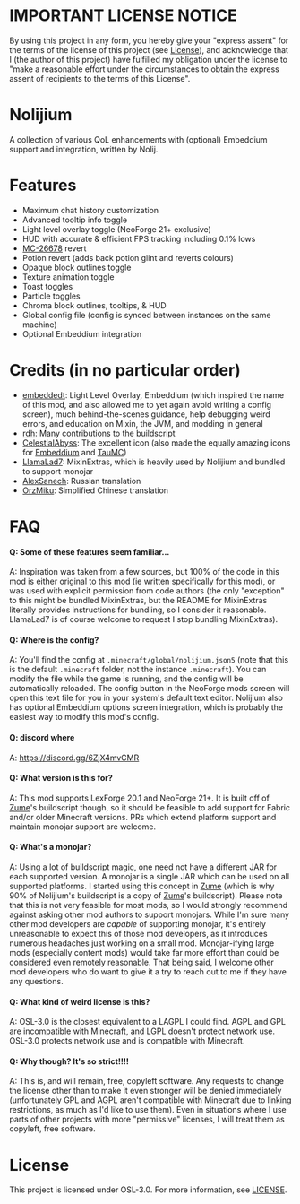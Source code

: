 # IMPORTANT LICENSE NOTICE

By using this project in any form, you hereby give your "express assent" for the terms of the license of this project (see [License](#license)), and acknowledge that I (the author of this project) have fulfilled my obligation under the license to "make a reasonable effort under the circumstances to obtain the express assent of recipients to the terms of this License".

# Nolijium

A collection of various QoL enhancements with (optional) Embeddium support and integration, written by Nolij.

# Features

- Maximum chat history customization
- Advanced tooltip info toggle
- Light level overlay toggle (NeoForge 21+ exclusive)
- HUD with accurate & efficient FPS tracking including 0.1% lows
- [MC-26678](https://bugs.mojang.com/browse/MC-26678) revert
- Potion revert (adds back potion glint and reverts colours)
- Opaque block outlines toggle
- Texture animation toggle
- Toast toggles
- Particle toggles
- Chroma block outlines, tooltips, & HUD
- Global config file (config is synced between instances on the same machine)
- Optional Embeddium integration

# Credits (in no particular order)

- [embeddedt](https://github.com/embeddedt): Light Level Overlay, Embeddium (which inspired the name of this mod, and also allowed me to yet again avoid writing a config screen), much behind-the-scenes guidance, help debugging weird errors, and education on Mixin, the JVM, and modding in general
- [rdh](https://github.com/rhysdh540): Many contributions to the buildscript
- [CelestialAbyss](https://github.com/CelestialAbyss): The excellent icon (also made the equally amazing icons for [Embeddium](https://github.com/embeddedt/embeddium) and [TauMC](https://github.com/TauMC))
- [LlamaLad7](https://github.com/LlamaLad7): MixinExtras, which is heavily used by Nolijium and bundled to support monojar
- [AlexSanech](https://github.com/Alexander317): Russian translation
- [OrzMiku](https://github.com/OrzMiku): Simplified Chinese translation

# FAQ

#### Q: Some of these features seem familiar...

A: Inspiration was taken from a few sources, but 100% of the code in this mod is either original to this mod (ie written specifically for this mod), or was used with explicit permission from code authors (the only "exception" to this might be bundled MixinExtras, but the README for MixinExtras literally provides instructions for bundling, so I consider it reasonable. LlamaLad7 is of course welcome to request I stop bundling MixinExtras).

#### Q: Where is the config?

A: You'll find the config at `.minecraft/global/nolijium.json5` (note that this is the default `.minecraft` folder, not the instance `.minecraft`). You can modify the file while the game is running, and the config will be automatically reloaded. The config button in the NeoForge mods screen will open this text file for you in your system's default text editor. Nolijium also has optional Embeddium options screen integration, which is probably the easiest way to modify this mod's config.

#### Q: discord where
A: https://discord.gg/6ZjX4mvCMR

#### Q: What version is this for?

A: This mod supports LexForge 20.1 and NeoForge 21+. It is built off of [Zume](https://github.com/Nolij/Zume)'s buildscript though, so it should be feasible to add support for Fabric and/or older Minecraft versions. PRs which extend platform support and maintain monojar support are welcome.

#### Q: What's a monojar?

A: Using a lot of buildscript magic, one need not have a different JAR for each supported version. A monojar is a single JAR which can be used on all supported platforms. I started using this concept in [Zume](https://github.com/Nolij/Zume) (which is why 90% of Nolijium's buildscript is a copy of [Zume](https://github.com/Nolij/Zume)'s buildscript). Please note that this is not very feasible for most mods, so I would strongly recommend against asking other mod authors to support monojars. While I'm sure many other mod developers are _capable_ of supporting monojar, it's entirely unreasonable to expect this of those mod developers, as it introduces numerous headaches just working on a small mod. Monojar-ifying large mods (especially content mods) would take far more effort than could be considered even remotely reasonable. That being said, I welcome other mod developers who do want to give it a try to reach out to me if they have any questions.

#### Q: What kind of weird license is this?

A: OSL-3.0 is the closest equivalent to a LAGPL I could find. AGPL and GPL are incompatible with Minecraft, and LGPL doesn't protect network use. OSL-3.0 protects network use and is compatible with Minecraft.

#### Q: Why though? It's so strict!!!!

A: This is, and will remain, free, copyleft software. Any requests to change the license other than to make it even stronger will be denied immediately (unfortunately GPL and AGPL aren't compatible with Minecraft due to linking restrictions, as much as I'd like to use them). Even in situations where I use parts of other projects with more "permissive" licenses, I will treat them as copyleft, free software.

# License

This project is licensed under OSL-3.0. For more information, see [LICENSE](LICENSE).
